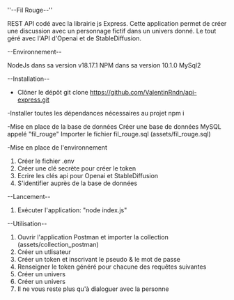 ''--Fil Rouge--''

REST API codé avec la librairie js Express.
Cette application permet de créer une discussion avec un personnage fictif dans un univers donné.
Le tout géré avec l'API d'Openai et de StableDiffusion.

--Environnement--

NodeJs dans sa version v18.17.1
NPM dans sa version 10.1.0
MySql2

--Installation--

- Clôner le dépôt 
git clone https://github.com/ValentinRndn/api-express.git

-Installer toutes les dépendances nécessaires au projet
npm i

-Mise en place de la base de données
Créer une base de données MySQL appelé "fil_rouge"
Importer le fichier fil_rouge.sql (assets/fil_rouge.sql)

-Mise en place de l'environnement


1. Créer le fichier .env
2. Créer une clé secrète pour créer le token
3. Ecrire les clés api pour Openai et StableDiffusion
4. S'identifier auprès de la base de données

--Lancement--
1. Exécuter l'application: "node index.js"

--Utilisation--
1. Ouvrir l'application Postman et importer la collection (assets/collection_postman)
2. Créer un utlisateur
3. Créer un token et inscrivant le pseudo & le mot de passe
4. Renseigner le token généré pour chacune des requêtes suivantes
5. Créer un univers
6. Créer un univers
7. Il ne vous reste plus qu'à dialoguer avec la personne
